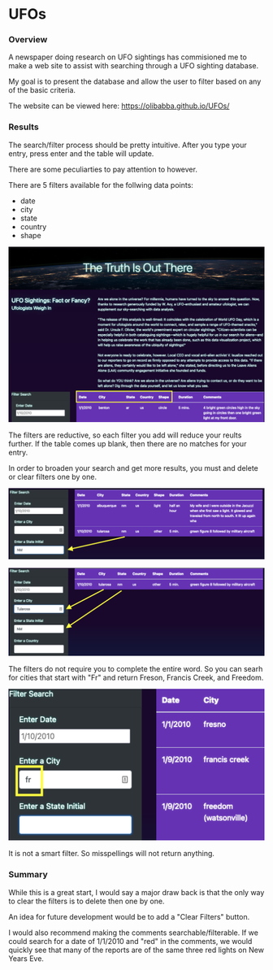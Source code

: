 # UFOs

### Overview
A newspaper doing research on UFO sightings has commisioned me to make a 
web site to assist with searching through a UFO sighting database.

My goal is to present the database and allow the user to filter based on any of the basic criteria. 

The website can be viewed here: https://olibabba.github.io/UFOs/

### Results

The search/filter process should be pretty intuitive. After you type your entry, press enter and the table will update. 

There are some peculiarties to pay attention to however.

There are 5 filters available for the follwing data points:
- date 
- city 
- state 
- country 
- shape

![Overview](https://github.com/Olibabba/UFOs/blob/main/resources/overview.png)

The filters are reductive, so each filter you add will reduce your reults further. If the table comes up blank, then there are no matches for your entry.

In order to broaden your search and get more results, you must and delete or clear filters one by one.

![One Filter](https://github.com/Olibabba/UFOs/blob/main/resources/one_filter.png)

![Two Filters](https://github.com/Olibabba/UFOs/blob/main/resources/two_filters.png)

The filters do not require you to complete the entire word. So you can searh for cities that start with "Fr" and return Freson, Francis Creek, and Freedom.

![Partial Filter](https://github.com/Olibabba/UFOs/blob/main/resources/Partial_search.png)

It is not a smart filter. So misspellings will not return anything.

### Summary

While this is a great start, I would say a major draw back is that the only way to clear the filters is to delete then one by one. 

An idea for future development would be to add a "Clear Filters" button.

I would also recommend making the comments searchable/filterable. If we could search for a date of 1/1/2010 and "red" in the comments, we would quickly see that many of the reports are of the same three red lights on New Years Eve.